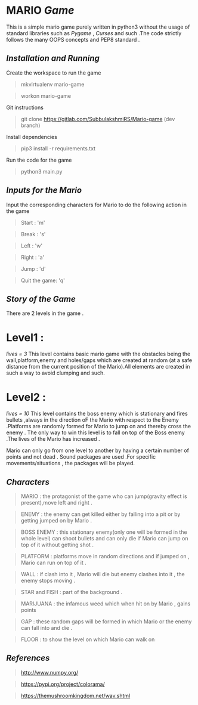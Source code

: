 # MARIO *Game* 

This is a simple mario game purely written in python3 without the usage of standard libraries such as *Pygame* , *Curses* and such .The code strictly follows the many OOPS concepts and PEP8 standard .


## *Installation and Running*

Create the workspace to run the game 
> mkvirtualenv mario-game

> workon mario-game

Git instructions 
> git clone https://gitlab.com/SubbulakshmiRS/Mario-game (dev branch)

Install dependencies 
> pip3 install -r requirements.txt

Run the code for the game 
> python3 main.py


## *Inputs for the Mario*
Input the corresponding characters for Mario to do the following action in the game
> Start : 'm'

>Break : 's'

>Left : 'w'

>Right : 'a'

>Jump : 'd'

>Quit the game: 'q'


## *Story of the Game*
There are 2 levels in the game .
# Level1 :
*lives = 3*
This level contains basic mario game with the obstacles being the wall,platform,enemy and holes/gaps which are created at random (at a safe distance from the current position of the Mario).All elements are created in such a way to avoid clumping and such.

# Level2 :
*lives = 10*
This level contains the boss enemy which is stationary and fires bullets ,always in the direction oF the Mario with respect to the Enemy .Platforms are randomly formed for Mario to jump on and thereby cross the enemy .
The only way to win this level is to fall on top of the Boss enemy .The lives of the Mario has increased .

Mario can only go from one level to another by having a certain number of points and not dead .
Sound packages are used .For specific movements/situations , the packages will be played.


## *Characters*

>MARIO : the protagonist of the game who can jump(gravity effect is present),move left and right .

>ENEMY : the enemy can get killed either by falling into a pit or by getting jumped on by Mario .

>BOSS ENEMY : this stationary enemy(only one will be formed in the whole level) can shoot bullets and can only              die if Mario can jump on top of it without getting shot .

>PLATFORM : platforms move in random directions and if jumped on , Mario can run on top of it .

>WALL : if clash into it , Mario will die but enemy clashes into it , the enemy stops moving .

>STAR and FISH : part of the background .

>MARIJUANA : the infamous weed which when hit on by Mario , gains points

>GAP : these random gaps will be formed in which Mario or the enemy can fall into and die .

>FLOOR : to show the level on which Mario can walk on 

## *References*
> http://www.numpy.org/

> https://pypi.org/project/colorama/

> https://themushroomkingdom.net/wav.shtml
